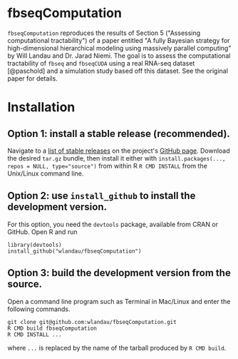 # fbseqComputation

`fbseqComputation` reproduces the results of Section 5 ("Assessing computational tractability") of a paper entitled "A fully Bayesian strategy for high-dimensional hierarchical modeling using massively parallel computing" by Will Landau and Dr. Jarad Niemi. The goal is to assess the computational tractability of `fbseq` and `fbseqCUDA` using a real RNA-seq dataset [@paschold] and a simulation study based off this dataset. See the original paper for details.

# Installation

## Option 1: install a stable release (recommended).

Navigate to a [list of stable releases](https://github.com/wlandau/fbseqComputation/releases) on the project's [GitHub page](https://github.com/wlandau/fbseqComputation). Download the desired `tar.gz` bundle, then install it either with `install.packages(..., repos = NULL, type="source")` from within R  `R CMD INSTALL` from the Unix/Linux command line.

## Option 2: use `install_github` to install the development version.

For this option, you need the `devtools` package, available from CRAN or GitHub. Open R and run 

```{r, eval=F}
library(devtools)
install_github("wlandau/fbseqComputation")
```

## Option 3: build the development version from the source.

Open a command line program such as Terminal in Mac/Linux and enter the following commands.

```
git clone git@github.com:wlandau/fbseqComputation.git
R CMD build fbseqComputation
R CMD INSTALL ...
```

where `...` is replaced by the name of the tarball produced by `R CMD build`. 